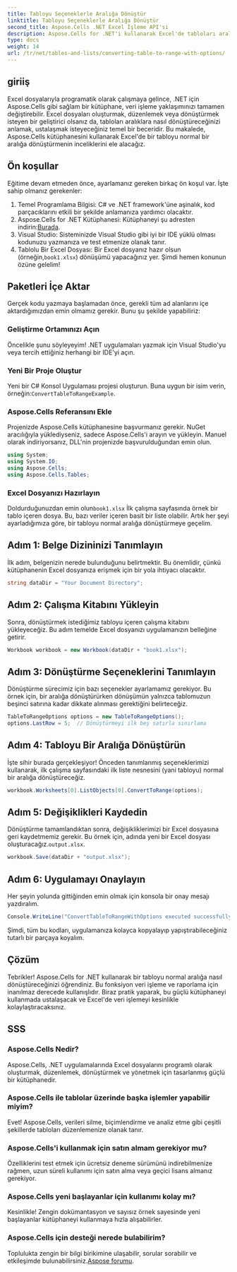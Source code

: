 ```yaml
---
title: Tabloyu Seçeneklerle Aralığa Dönüştür
linktitle: Tabloyu Seçeneklerle Aralığa Dönüştür
second_title: Aspose.Cells .NET Excel İşleme API'si
description: Aspose.Cells for .NET'i kullanarak Excel'de tabloları aralıklara kolayca dönüştürün ve adım adım rehberlik alın. Excel veri işleme becerilerinizi geliştirin.
type: docs
weight: 14
url: /tr/net/tables-and-lists/converting-table-to-range-with-options/
---
```

## giriiş
Excel dosyalarıyla programatik olarak çalışmaya gelince, .NET için Aspose.Cells gibi sağlam bir kütüphane, veri işleme yaklaşımınızı tamamen değiştirebilir. Excel dosyaları oluşturmak, düzenlemek veya dönüştürmek isteyen bir geliştirici olsanız da, tabloları aralıklara nasıl dönüştüreceğinizi anlamak, ustalaşmak isteyeceğiniz temel bir beceridir. Bu makalede, Aspose.Cells kütüphanesini kullanarak Excel'de bir tabloyu normal bir aralığa dönüştürmenin inceliklerini ele alacağız. 
## Ön koşullar
Eğitime devam etmeden önce, ayarlamanız gereken birkaç ön koşul var. İşte sahip olmanız gerekenler:
1. Temel Programlama Bilgisi: C# ve .NET framework'üne aşinalık, kod parçacıklarını etkili bir şekilde anlamanıza yardımcı olacaktır.
2.  Aspose.Cells for .NET Kütüphanesi: Kütüphaneyi şu adresten indirin:[Burada](https://releases.aspose.com/cells/net/). 
3. Visual Studio: Sisteminizde Visual Studio gibi iyi bir IDE yüklü olması kodunuzu yazmanıza ve test etmenize olanak tanır.
4.  Tablolu Bir Excel Dosyası: Bir Excel dosyanız hazır olsun (örneğin,`book1.xlsx`) dönüşümü yapacağınız yer.
Şimdi hemen konunun özüne gelelim!
## Paketleri İçe Aktar
Gerçek kodu yazmaya başlamadan önce, gerekli tüm ad alanlarını içe aktardığımızdan emin olmamız gerekir. Bunu şu şekilde yapabiliriz:
### Geliştirme Ortamınızı Açın
Öncelikle şunu söyleyeyim! .NET uygulamaları yazmak için Visual Studio'yu veya tercih ettiğiniz herhangi bir IDE'yi açın. 
### Yeni Bir Proje Oluştur
 Yeni bir C# Konsol Uygulaması projesi oluşturun. Buna uygun bir isim verin, örneğin:`ConvertTableToRangeExample`.
### Aspose.Cells Referansını Ekle
Projenizde Aspose.Cells kütüphanesine başvurmanız gerekir. NuGet aracılığıyla yüklediyseniz, sadece Aspose.Cells'i arayın ve yükleyin. Manuel olarak indiriyorsanız, DLL'nin projenizde başvurulduğundan emin olun.
```csharp
using System;
using System.IO;
using Aspose.Cells;
using Aspose.Cells.Tables;
```
### Excel Dosyanızı Hazırlayın
 Doldurduğunuzdan emin olun`book1.xlsx` İlk çalışma sayfasında örnek bir tablo içeren dosya. Bu, bazı veriler içeren basit bir liste olabilir.
Artık her şeyi ayarladığımıza göre, bir tabloyu normal aralığa dönüştürmeye geçelim.
## Adım 1: Belge Dizininizi Tanımlayın
İlk adım, belgenizin nerede bulunduğunu belirtmektir. Bu önemlidir, çünkü kütüphanenin Excel dosyanıza erişmek için bir yola ihtiyacı olacaktır.
```csharp
string dataDir = "Your Document Directory";
```
## Adım 2: Çalışma Kitabını Yükleyin
Sonra, dönüştürmek istediğimiz tabloyu içeren çalışma kitabını yükleyeceğiz. Bu adım temelde Excel dosyanızı uygulamanızın belleğine getirir.
```csharp
Workbook workbook = new Workbook(dataDir + "book1.xlsx");
```
## Adım 3: Dönüştürme Seçeneklerini Tanımlayın
Dönüştürme sürecimiz için bazı seçenekler ayarlamamız gerekiyor. Bu örnek için, bir aralığa dönüştürürken dönüşümün yalnızca tablomuzun beşinci satırına kadar dikkate alınması gerektiğini belirteceğiz.
```csharp
TableToRangeOptions options = new TableToRangeOptions();
options.LastRow = 5;  // Dönüştürmeyi ilk beş satırla sınırlama
```
## Adım 4: Tabloyu Bir Aralığa Dönüştürün
İşte sihir burada gerçekleşiyor! Önceden tanımlanmış seçeneklerimizi kullanarak, ilk çalışma sayfasındaki ilk liste nesnesini (yani tabloyu) normal bir aralığa dönüştüreceğiz.
```csharp
workbook.Worksheets[0].ListObjects[0].ConvertToRange(options);
```
## Adım 5: Değişiklikleri Kaydedin
Dönüştürme tamamlandıktan sonra, değişikliklerimizi bir Excel dosyasına geri kaydetmemiz gerekir. Bu örnek için, adında yeni bir Excel dosyası oluşturacağız.`output.xlsx`.
```csharp
workbook.Save(dataDir + "output.xlsx");
```
## Adım 6: Uygulamayı Onaylayın
Her şeyin yolunda gittiğinden emin olmak için konsola bir onay mesajı yazdıralım.
```csharp
Console.WriteLine("ConvertTableToRangeWithOptions executed successfully.\r\n");
```
Şimdi, tüm bu kodları, uygulamanıza kolayca kopyalayıp yapıştırabileceğiniz tutarlı bir parçaya koyalım.
## Çözüm
Tebrikler! Aspose.Cells for .NET kullanarak bir tabloyu normal aralığa nasıl dönüştüreceğinizi öğrendiniz. Bu fonksiyon veri işleme ve raporlama için inanılmaz derecede kullanışlıdır. Biraz pratik yaparak, bu güçlü kütüphaneyi kullanmada ustalaşacak ve Excel'de veri işlemeyi kesinlikle kolaylaştıracaksınız.
## SSS
### Aspose.Cells Nedir?
Aspose.Cells, .NET uygulamalarında Excel dosyalarını programlı olarak oluşturmak, düzenlemek, dönüştürmek ve yönetmek için tasarlanmış güçlü bir kütüphanedir.
### Aspose.Cells ile tablolar üzerinde başka işlemler yapabilir miyim?
Evet! Aspose.Cells, verileri silme, biçimlendirme ve analiz etme gibi çeşitli şekillerde tabloları düzenlemenize olanak tanır.
### Aspose.Cells'i kullanmak için satın almam gerekiyor mu?
Özelliklerini test etmek için ücretsiz deneme sürümünü indirebilmenize rağmen, uzun süreli kullanımı için satın alma veya geçici lisans almanız gerekiyor.
### Aspose.Cells yeni başlayanlar için kullanımı kolay mı?
Kesinlikle! Zengin dokümantasyon ve sayısız örnek sayesinde yeni başlayanlar kütüphaneyi kullanmaya hızla alışabilirler.
### Aspose.Cells için desteği nerede bulabilirim?
 Toplulukta zengin bir bilgi birikimine ulaşabilir, sorular sorabilir ve etkileşimde bulunabilirsiniz.[Aspose forumu](https://forum.aspose.com/c/cells/9).